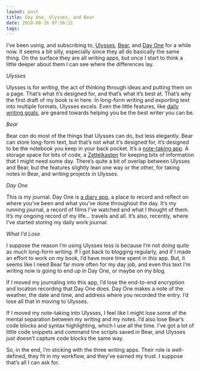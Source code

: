```yaml
---
layout: post
title: Day One, Ulysses, and Bear
date: 2018-08-16 07:56:21
tags: 
---
```


I’ve been using, and subscribing to, [Ulysses][1], [Bear][2], and [Day One][3] for a while now. It seems a bit silly, especially since they all do basically the same thing. On the surface they are all writing apps, but once I start to think a little deeper about them I can see where the differences lay. 

*Ulysses*

Ulysses is for *writing*, the act of thinking through ideas and putting them on a page. That’s what it’s designed for, and that’s what it’s best at. That’s why the first draft of my book is in here. In long-form writing and exporting text into multiple formats, Ulysses excels. Even the little features, like [daily writing goals][4], are geared towards helping you be the best writer you can be. 

*Bear*

Bear *can* do most of the things that Ulysses can do, but less elegantly. Bear can store long-form text, but that’s not what it’s designed for, it’s designed to be the notebook you keep in your back pocket. It’s a [note-taking app][5]. A storage space for bits of code, a [Zettelkasten][6] for keeping bits of information that I might need some day. There’s quite a bit of overlap between Ulysses and Bear, but the features slightly lean one way or the other, for taking notes in Bear, and writing projects in Ulysses. 

*Day One*

This is my journal. Day One is [a diary app][7], a place to record and reflect on where you’ve been and what you’ve done throughout the day. It’s my running journal, a record of films I’ve watched and what I thought of them. It’s my ongoing record of my life… travels and all. It’s also, recently, where I’ve started storing my daily work journal. 

*What I’d Lose*

I suppose the reason I’m using Ulysses less is because I’m not doing quite as much long-form writing. If I got back to blogging regularly, and if I made an effort to work on my book, I’d have more time spent in this app. But, it seems like I need Bear far more often for my day job, and even this text I’m writing now is going to end up in Day One, or maybe on my blog.

If I moved my journaling into this app, I’d lose the end-to-end encryption and location recording that Day One does. Day One makes a note of the weather, the date and time, and address where you recorded the entry. I’d lose all that in moving to Ulysses. 

If I moved my note-taking into Ulysses, I feel like I might lose some of the mental separation between my writing and my notes. I’d also lose Bear’s code blocks and syntax highlighting, which I use all the time. I’ve got a lot of little code snippets and command line scripts saved in Bear, and Ulysses just doesn’t capture code blocks the same way. 

So, in the end, I’m sticking with the three writing apps. Their role is well-defined, they fit in my workflow, and they’ve earned my trust. I suppose that’s all I can ask for.  

[1]:	https://ulysses.app
[2]:	http://www.bear-writer.com
[3]:	https://dayoneapp.com
[4]:	https://ulysses.app/tutorials/goals/
[5]:	http://www.bear-writer.com/#features
[6]:	http://zettelkasten.de/posts/zettelkasten-improves-thinking-writing/
[7]:	https://dayoneapp.com/category/uses/